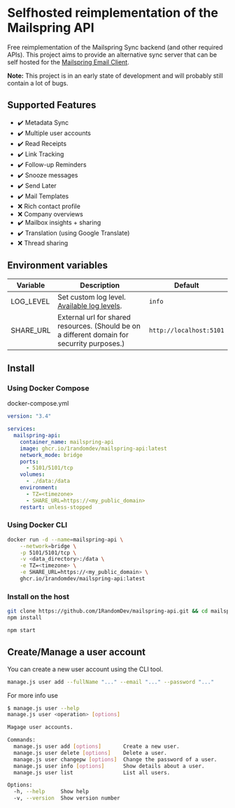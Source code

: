 # Selfhosted reimplementation of the Mailspring API

Free reimplementation of the Mailspring Sync backend (and other required APIs). This project aims to provide an alternative sync server that can be self hosted for the [Mailspring Email Client](https://getmailspring.com/).

**Note:** This project is in an early state of development and will probably still contain a lot of bugs.

## Supported Features
- :heavy_check_mark: Metadata Sync
- :heavy_check_mark: Multiple user accounts
- :heavy_check_mark: Read Receipts
- :heavy_check_mark: Link Tracking
- :heavy_check_mark: Follow-up Reminders
- :heavy_check_mark: Snooze messages
- :heavy_check_mark: Send Later
- :heavy_check_mark: Mail Templates
- :x: Rich contact profile
- :x: Company overviews
- :heavy_check_mark: Mailbox insights + sharing
- :heavy_check_mark: Translation (using Google Translate)
- :x: Thread sharing

## Environment variables
| Variable | Description | Default |
|----------|-------------|---------|
| LOG_LEVEL | Set custom log level. [Available log levels](https://github.com/winstonjs/winston#logging-levels). | `info` |
| SHARE_URL | External url for shared resources. (Should be on a different domain for securrity purposes.) | `http://localhost:5101` |

## Install
### Using Docker Compose
docker-compose.yml
```yaml
version: "3.4"

services:
  mailspring-api:
    container_name: mailspring-api
    image: ghcr.io/1randomdev/mailspring-api:latest
    network_mode: bridge
    ports:
      - 5101/5101/tcp
    volumes:
      - ./data:/data
    environment:
      - TZ=<timezone>
      - SHARE_URL=https://<my_public_domain>
    restart: unless-stopped
```
### Using Docker CLI
```bash
docker run -d --name=mailspring-api \
    --network=bridge \
    -p 5101/5101/tcp \
    -v <data_directory>:/data \
    -e TZ=<timezone> \
    -e SHARE_URL=https://<my_public_domain> \
    ghcr.io/1randomdev/mailspring-api:latest
```

### Install on the host
```bash
git clone https://github.com/1RandomDev/mailspring-api.git && cd mailspring-api
npm install

npm start
```

## Create/Manage a user account
You can create a new user account using the CLI tool.
```bash
manage.js user add --fullName "..." --email "..." --password "..."
```
For more info use
```bash
$ manage.js user --help
manage.js user <operation> [options]

Magage user accounts.

Commands:
  manage.js user add [options]       Create a new user.
  manage.js user delete [options]    Delete a user.
  manage.js user changepw [options]  Change the password of a user.
  manage.js user info [options]      Show details about a user.
  manage.js user list                List all users.

Options:
  -h, --help     Show help                                             [boolean]
  -v, --version  Show version number                                   [boolean]
```
